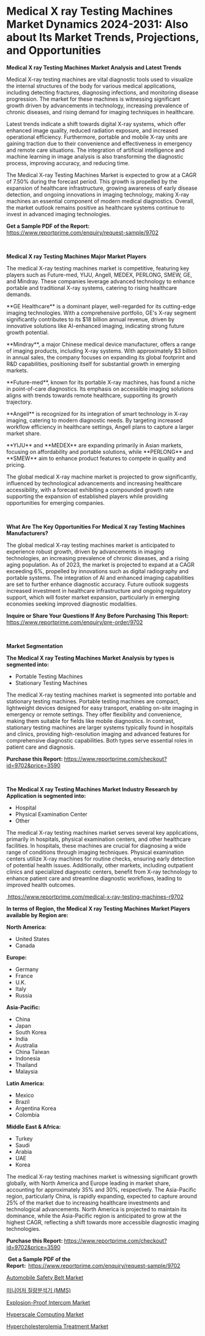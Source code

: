 <p><h1>Medical X ray Testing Machines Market Dynamics 2024-2031: Also about Its Market Trends, Projections, and Opportunities</h1></p><p><strong>Medical X ray Testing Machines Market Analysis and Latest Trends</strong></p>
<p><p>Medical X-ray testing machines are vital diagnostic tools used to visualize the internal structures of the body for various medical applications, including detecting fractures, diagnosing infections, and monitoring disease progression. The market for these machines is witnessing significant growth driven by advancements in technology, increasing prevalence of chronic diseases, and rising demand for imaging techniques in healthcare.</p><p>Latest trends indicate a shift towards digital X-ray systems, which offer enhanced image quality, reduced radiation exposure, and increased operational efficiency. Furthermore, portable and mobile X-ray units are gaining traction due to their convenience and effectiveness in emergency and remote care situations. The integration of artificial intelligence and machine learning in image analysis is also transforming the diagnostic process, improving accuracy, and reducing time.</p><p>The Medical X-ray Testing Machines Market is expected to grow at a CAGR of 7.50% during the forecast period. This growth is propelled by the expansion of healthcare infrastructure, growing awareness of early disease detection, and ongoing innovations in imaging technology, making X-ray machines an essential component of modern medical diagnostics. Overall, the market outlook remains positive as healthcare systems continue to invest in advanced imaging technologies.</p></p>
<p><strong>Get a Sample PDF of the Report:&nbsp;</strong> <a href="https://www.reportprime.com/enquiry/request-sample/9702">https://www.reportprime.com/enquiry/request-sample/9702</a></p>
<p>&nbsp;</p>
<p><strong>Medical X ray Testing Machines Major Market Players</strong></p>
<p><p>The medical X-ray testing machines market is competitive, featuring key players such as Future-med, YIJU, Angell, MEDEX, PERLONG, SMEW, GE, and Mindray. These companies leverage advanced technology to enhance portable and traditional X-ray systems, catering to rising healthcare demands.</p><p>**GE Healthcare** is a dominant player, well-regarded for its cutting-edge imaging technologies. With a comprehensive portfolio, GE's X-ray segment significantly contributes to its $18 billion annual revenue, driven by innovative solutions like AI-enhanced imaging, indicating strong future growth potential.</p><p>**Mindray**, a major Chinese medical device manufacturer, offers a range of imaging products, including X-ray systems. With approximately $3 billion in annual sales, the company focuses on expanding its global footprint and R&D capabilities, positioning itself for substantial growth in emerging markets.</p><p>**Future-med**, known for its portable X-ray machines, has found a niche in point-of-care diagnostics. Its emphasis on accessible imaging solutions aligns with trends towards remote healthcare, supporting its growth trajectory.</p><p>**Angell** is recognized for its integration of smart technology in X-ray imaging, catering to modern diagnostic needs. By targeting increased workflow efficiency in healthcare settings, Angell plans to capture a larger market share.</p><p>**YIJU** and **MEDEX** are expanding primarily in Asian markets, focusing on affordability and portable solutions, while **PERLONG** and **SMEW** aim to enhance product features to compete in quality and pricing.</p><p>The global medical X-ray machine market is projected to grow significantly, influenced by technological advancements and increasing healthcare accessibility, with a forecast exhibiting a compounded growth rate supporting the expansion of established players while providing opportunities for emerging companies.</p></p>
<p>&nbsp;</p>
<p><strong>What Are The Key Opportunities For Medical X ray Testing Machines Manufacturers?</strong></p>
<p><p>The global medical X-ray testing machines market is anticipated to experience robust growth, driven by advancements in imaging technologies, an increasing prevalence of chronic diseases, and a rising aging population. As of 2023, the market is projected to expand at a CAGR exceeding 6%, propelled by innovations such as digital radiography and portable systems. The integration of AI and enhanced imaging capabilities are set to further enhance diagnostic accuracy. Future outlook suggests increased investment in healthcare infrastructure and ongoing regulatory support, which will foster market expansion, particularly in emerging economies seeking improved diagnostic modalities.</p></p>
<p><strong>Inquire or Share Your Questions If Any Before Purchasing This Report:</strong> <a href="https://www.reportprime.com/enquiry/pre-order/9702">https://www.reportprime.com/enquiry/pre-order/9702</a></p>
<p>&nbsp;</p>
<p><strong>Market Segmentation</strong></p>
<p><strong>The Medical X ray Testing Machines Market Analysis by types is segmented into:</strong></p>
<p><ul><li>Portable Testing Machines</li><li>Stationary Testing Machines</li></ul></p>
<p><p>The medical X-ray testing machines market is segmented into portable and stationary testing machines. Portable testing machines are compact, lightweight devices designed for easy transport, enabling on-site imaging in emergency or remote settings. They offer flexibility and convenience, making them suitable for fields like mobile diagnostics. In contrast, stationary testing machines are larger systems typically found in hospitals and clinics, providing high-resolution imaging and advanced features for comprehensive diagnostic capabilities. Both types serve essential roles in patient care and diagnosis.</p></p>
<p><strong>Purchase this Report:&nbsp;</strong><a href="https://www.reportprime.com/checkout?id=9702&price=3590">https://www.reportprime.com/checkout?id=9702&price=3590</a></p>
<p>&nbsp;</p>
<p><strong>The Medical X ray Testing Machines Market Industry Research by Application is segmented into:</strong></p>
<p><ul><li>Hospital</li><li>Physical Examination Center</li><li>Other</li></ul></p>
<p><p>The medical X-ray testing machines market serves several key applications, primarily in hospitals, physical examination centers, and other healthcare facilities. In hospitals, these machines are crucial for diagnosing a wide range of conditions through imaging techniques. Physical examination centers utilize X-ray machines for routine checks, ensuring early detection of potential health issues. Additionally, other markets, including outpatient clinics and specialized diagnostic centers, benefit from X-ray technology to enhance patient care and streamline diagnostic workflows, leading to improved health outcomes.</p></p>
<p><a href="https://www.reportprime.com/medical-x-ray-testing-machines-r9702">&nbsp;https://www.reportprime.com/medical-x-ray-testing-machines-r9702</a></p>
<p><strong>In terms of Region, the Medical X ray Testing Machines Market Players available by Region are:</strong></p>
<p>
    <p> <strong> North America: </strong>
        <ul>
            <li>United States</li>
            <li>Canada</li>
        </ul>
        </p> 
    <p> <strong> Europe: </strong>
        <ul>
            <li>Germany</li>
            <li>France</li>
            <li>U.K.</li>
            <li>Italy</li>
            <li>Russia</li>
        </ul>
        </p> 
    <p> <strong> Asia-Pacific: </strong>
        <ul>
            <li>China</li>
            <li>Japan</li>
            <li>South Korea</li>
            <li>India</li>
            <li>Australia</li>
            <li>China Taiwan</li>
            <li>Indonesia</li>
            <li>Thailand</li>
            <li>Malaysia</li>
        </ul>
        </p> 
    <p> <strong> Latin America: </strong>
        <ul>
            <li>Mexico</li>
            <li>Brazil</li>
            <li>Argentina Korea</li>
            <li>Colombia</li>
        </ul>
        </p> 
    <p> <strong> Middle East & Africa: </strong>
        <ul>
            <li>Turkey</li>
            <li>Saudi</li>
            <li>Arabia</li>
            <li>UAE</li>
            <li>Korea</li>
        </ul>
    </p>
    </p>
<p><p>The medical X-ray testing machines market is witnessing significant growth globally, with North America and Europe leading in market share, accounting for approximately 35% and 30%, respectively. The Asia-Pacific region, particularly China, is rapidly expanding, expected to capture around 25% of the market due to increasing healthcare investments and technological advancements. North America is projected to maintain its dominance, while the Asia-Pacific region is anticipated to grow at the highest CAGR, reflecting a shift towards more accessible diagnostic imaging technologies.</p></p>
<p><strong>Purchase this Report: </strong><a href="https://www.reportprime.com/checkout?id=9702&price=3590">https://www.reportprime.com/checkout?id=9702&price=3590</a></p>
<p>&nbsp;<strong>Get a Sample PDF of the Report:&nbsp;&nbsp;</strong><a href="https://www.reportprime.com/enquiry/request-sample/9702">https://www.reportprime.com/enquiry/request-sample/9702</a></p>
<p><strong></strong></p>
<p><p><a href="https://medium.com/@jordymiller63/the-comprehensive-automobile-safety-belt-market-research-report-is-essential-for-understanding-705b4c852162">Automobile Safety Belt Market</a></p><p><a href="https://medium.com/@dewayneber2023/%EB%AF%B8%EB%8B%88%EC%96%B4%EC%B2%98-%EC%A7%88%EB%9F%89-%EB%B6%84%EC%84%9D%EA%B8%B0-mms-%EC%8B%9C%EC%9E%A5-%EB%8F%99%ED%96%A5-%EC%9D%91%EC%9A%A9-%EB%B0%8F-%EC%A7%80%EC%97%AD-%EC%8B%9C%EC%9E%A5-%ED%86%B5%EC%B0%B0%EB%A0%A5-2024-2031-%EC%9D%98-%EC%A0%9C%EA%B8%B0%EC%9A%94%EC%9D%B8-4545d9f3277a">미니어처 질량분석기 (MMS)</a></p><p><a href="https://medium.com/@jordymiller63/the-explosion-proof-intercom-market-is-anticipated-to-experience-significant-growth-with-a-7d28cbaa9afe">Explosion-Proof Intercom Market</a></p><p><a href="https://www.linkedin.com/pulse/hyperscale-computing-market-size-growth-trends-industry-gsuvc?trackingId=JY6ShlcWQregx9uQ88yJwg%3D%3D">Hyperscale Computing Market</a></p><p><a href="https://www.linkedin.com/pulse/hypercholesterolemia-treatment-market-essentials-key-players-5ckwc?trackingId=DZM1gIrDSvmY98I14wbBAw%3D%3D">Hypercholesterolemia Treatment Market</a></p></p>